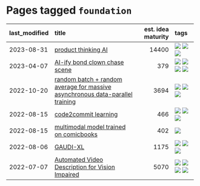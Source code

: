 # Pages tagged `foundation`

|last_modified|title|est. idea maturity|tags
|:---|:---|---:|:---|
|2023-08-31|[product thinking AI](../product_thinking_ai.md)|14400|[![](https://img.shields.io/badge/tag-experimental-7c795e)](../tags/experimental.md) [![](https://img.shields.io/badge/tag-foundation-e54ba1)](../tags/foundation.md) [![](https://img.shields.io/badge/tag-tooling-abf295)](../tags/tooling.md)|
|2023-04-07|[AI-ify bond clown chase scene](../bond_clown_chase_scene.md)|379|[![](https://img.shields.io/badge/tag-animation-b08442)](../tags/animation.md) [![](https://img.shields.io/badge/tag-experimental-7c795e)](../tags/experimental.md) [![](https://img.shields.io/badge/tag-foundation-e54ba1)](../tags/foundation.md) [![](https://img.shields.io/badge/tag-wip-97a75e)](../tags/wip.md)|
|2022-10-20|[random batch + random average for massive asynchronous data-parallel training](../async-evolutionary-ddp.md)|3694|[![](https://img.shields.io/badge/tag-experimental-7c795e)](../tags/experimental.md) [![](https://img.shields.io/badge/tag-foundation-e54ba1)](../tags/foundation.md) [![](https://img.shields.io/badge/tag-tooling-abf295)](../tags/tooling.md)|
|2022-08-15|[code2commit learning](../code2commit-learning.md)|466|[![](https://img.shields.io/badge/tag-carp-a777bf)](../tags/carp.md) [![](https://img.shields.io/badge/tag-experimental-7c795e)](../tags/experimental.md) [![](https://img.shields.io/badge/tag-foundation-e54ba1)](../tags/foundation.md)|
|2022-08-15|[multimodal model trained on comicbooks](../multimodal-model-trained-on-comicbooks.md)|402|[![](https://img.shields.io/badge/tag-foundation-e54ba1)](../tags/foundation.md)|
|2022-08-06|[GAUDI-XL](../gaudi-xl.md)|1175|[![](https://img.shields.io/badge/tag-animation-b08442)](../tags/animation.md) [![](https://img.shields.io/badge/tag-experimental-7c795e)](../tags/experimental.md) [![](https://img.shields.io/badge/tag-foundation-e54ba1)](../tags/foundation.md)|
|2022-07-07|[Automated Video Description for Vision Impaired](../automated-video-description.md)|5070|[![](https://img.shields.io/badge/tag-accessibility-cdef47)](../tags/accessibility.md) [![](https://img.shields.io/badge/tag-dataset-4d5a4)](../tags/dataset.md) [![](https://img.shields.io/badge/tag-foundation-e54ba1)](../tags/foundation.md) [![](https://img.shields.io/badge/tag-publicgood-be4650)](../tags/publicgood.md)|